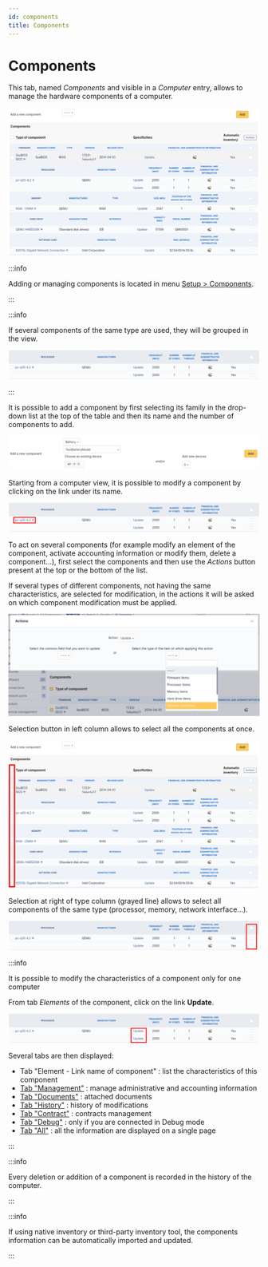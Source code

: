 ```yaml
---
id: components
title: Components
---
```


# Components

This tab, named *Components* and visible in a
*Computer* entry, allows to manage the hardware components
of a computer.

![Components screen](../../../assets/modules/assets/images/component.png)

:::info

Adding or managing components is located in menu
[Setup > Components](../../../modules/configuration/components).

:::

:::info

If several components of the same type are used, they will be grouped
in the view.

![Grouped components](../../../assets/modules/assets/images/component_group.png)

:::

It is possible to add a component by first selecting its family in the
drop-down list at the top of the table and then its name and the number
of components to add.

![Adding a component](../../../assets/modules/assets/images/component_add.png)

Starting from a computer view, it is possible to modify a component by
clicking on the link under its name.

![Modify a component](../../../assets/modules/assets/images/component_update.png)

To act on several components (for example modify an element of the
component, activate accounting information or modify them, delete a
component...), first select the components and then use the
*Actions* button present at the top or the bottom of the
list.

If several types of different components, not having the same
characteristics, are selected for modification, in the actions it will
be asked on which component modification must be applied.

![Mass actions on a component](../../../assets/modules/assets/images/component_computer_massives_actions.png)

Selection button in left column allows to select all the components at
once.

![Component selection (left)](../../../assets/modules/assets/images/component_select_group_left.png)

Selection at right of type column (grayed line) allows to select all
components of the same type (processor, memory, network interface...).

![Component selection (right)](../../../assets/modules/assets/images/component_select_group_right.png)

:::info

It is possible to modify the characteristics of a component only for
one computer

From tab *Elements* of the component, click on the link **Update**.

![Modify a component](../../../assets/modules/assets/images/component_update_link.png)

Several tabs are then displayed:

- Tab "Element - Link name of component" : list the
characteristics of this component
- [Tab "Management"](../../../modules/tabs/management) : manage administrative and accounting information
- [Tab "Documents"](../../../modules/tabs/documents) : attached documents
- [Tab "History"](../../../modules/tabs/historical) : history of modifications
- [Tab "Contract"](../../../modules/tabs/contracts) : contracts management
- [Tab "Debug"](../../../modules/tabs/debug)
: only if you are connected in Debug mode
- [Tab "All"](../../../modules/tabs/all) :
all the information are displayed on a single page

:::

:::info

Every deletion or addition of a component is recorded in the history
of the computer.

:::

:::info

If using native inventory or third-party inventory tool, the
components information can be automatically imported and updated.

:::
